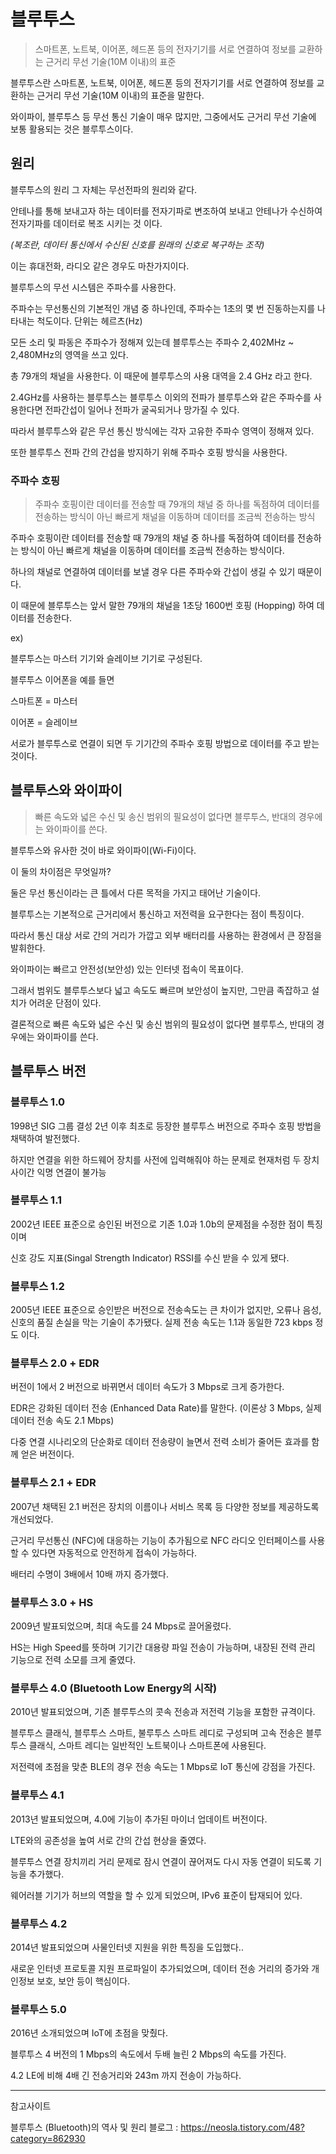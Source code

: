 # 블루투스

> 스마트폰, 노트북, 이어폰, 헤드폰 등의 전자기기를 서로 연결하여 정보를 교환하는 근거리 무선 기술(10M 이내)의 표준



블루투스란 스마트폰, 노트북, 이어폰, 헤드폰 등의 전자기기를 서로 연결하여 정보를 교환하는 근거리 무선 기술(10M 이내)의 표준을 말한다.

와이파이, 블루투스 등 무선 통신 기술이 매우 많지만, 그중에서도 근거리 무선 기술에 보통 활용되는 것은 블루투스이다.



## 원리

블루투스의 원리 그 자체는 무선전파의 원리와 같다.

안테나를 통해 보내고자 하는 데이터를 전자기파로 변조하여 보내고 안테나가 수신하여 전자기파를 데이터로 복조 시키는 것 이다.

*(복조란, 데이터 통신에서 수신된 신호를 원래의 신호로 복구하는 조작)*

이는 휴대전화, 라디오 같은 경우도 마찬가지이다.



블루투스의 무선 시스템은 주파수를 사용한다.

주파수는 무선통신의 기본적인 개념 중 하나인데, 주파수는 1초의 몇 번 진동하는지를 나타내는 척도이다. 단위는 헤르츠(Hz)

모든 소리 및 파동은 주파수가 정해져 있는데 블루투스는 주파수 2,402MHz ~ 2,480MHz의 영역을 쓰고 있다.

총 79개의 채널을 사용한다. 이 때문에 블루투스의 사용 대역을 2.4 GHz 라고 한다.

2.4GHz를 사용하는 블루투스는 블루투스 이외의 전파가 블루투스와 같은 주파수를 사용한다면 전파간섭이 일어나 전파가 굴곡되거나 망가질 수 있다.

따라서 블루투스와 같은 무선 통신 방식에는 각자 고유한 주파수 영역이 정해져 있다.



또한 블루투스 전파 간의 간섭을 방지하기 위해 주파수 호핑 방식을 사용한다.

### 주파수 호핑

> 주파수 호핑이란 데이터를 전송할 때 79개의 채널 중 하나를 독점하여 데이터를 전송하는 방식이 아닌 빠르게 채널을 이동하며 데이터를 조금씩 전송하는 방식

주파수 호핑이란 데이터를 전송할 때 79개의 채널 중 하나를 독점하여 데이터를 전송하는 방식이 아닌 빠르게 채널을 이동하며 데이터를 조금씩 전송하는 방식이다.

하나의 채널로 연결하여 데이터를 보낼 경우 다른 주파수와 간섭이 생길 수 있기 때문이다.

이 때문에 블루투스는 앞서 말한 79개의 채널을 1초당 1600번 호핑 (Hopping) 하여 데이터를 전송한다.



ex) 

블루투스는 마스터 기기와 슬레이브 기기로 구성된다.

블루투스 이어폰을 예를 들면

스마트폰 = 마스터

이어폰 = 슬레이브

서로가 블루투스로 연결이 되면 두 기기간의 주파수 호핑 방법으로 데이터를 주고 받는 것이다.



## 블루투스와 와이파이

> 빠른 속도와 넓은 수신 및 송신 범위의 필요성이 없다면 블루투스, 반대의 경우에는 와이파이를 쓴다.

블루투스와 유사한 것이 바로 와이파이(Wi-Fi)이다.

이 둘의 차이점은 무엇일까?



둘은 무선 통신이라는 큰 틀에서 다른 목적을 가지고 태어난 기술이다.

블루투스는 기본적으로 근거리에서 통신하고 저전력을 요구한다는 점이 특징이다.

따라서 통신 대상 서로 간의 거리가 가깝고 외부 배터리를 사용하는 환경에서 큰 장점을 발휘한다.



와이파이는 빠르고 안전성(보안성) 있는 인터넷 접속이 목표이다.

그래서 범위도 블루투스보다 넓고 속도도 빠르며 보안성이 높지만, 그만큼 족잡하고 설치가 어려운 단점이 있다.

결론적으로 빠른 속도와 넓은 수신 및 송신 범위의 필요성이 없다면 블루투스, 반대의 경우에는 와이파이를 쓴다.



## 블루투스 버전



### 블루투스 1.0

1998년 SIG 그룹 결성 2년 이후 최초로 등장한 블루투스 버전으로 주파수 호핑 방법을 채택하여 발전했다.

하지만 연결을 위한 하드웨어 장치를 사전에 입력해줘야 하는 문제로 현재처럼 두 장치 사이간 익명 연결이 불가능



### 블루투스 1.1

2002년 IEEE 표준으로 승인된 버전으로 기존 1.0과 1.0b의 문제점을 수정한 점이 특징이며

신호 강도 지표(Singal Strength Indicator) RSSI를 수신 받을 수 있게 됐다.



### 블루투스 1.2

2005년 IEEE 표준으로 승인받은 버전으로 전송속도는 큰 차이가 없지만, 오류나 음성, 신호의 품질 손실을 막는 기술이 추가됐다. 실제 전송 속도는 1.1과 동일한 723 kbps 정도 이다.



### 블루투스 2.0 + EDR

버전이 1에서 2 버전으로 바뀌면서 데이터 속도가 3 Mbps로 크게 증가한다.

EDR은 강화된 데이터 전송 (Enhanced Data Rate)를 말한다. (이론상 3 Mbps, 실제 데이터 전송 속도 2.1 Mbps)

다중 연결 시나리오의 단순화로 데이터 전송량이 늘면서 전력 소비가 줄어든 효과를 함께 얻은 버전이다.



### 블루투스 2.1 + EDR

2007년 채택된 2.1 버전은 장치의 이름이나 서비스 목록 등 다양한 정보를 제공하도록 개선되었다.

근거리 무선통신 (NFC)에 대응하는 기능이 추가됨으로 NFC 라디오 인터페이스를 사용할 수 있다면 자동적으로 안전하게 접속이 가능하다.

배터리 수명이 3배에서 10배 까지 증가했다.



### 블루투스 3.0 + HS

2009년 발표되었으며, 최대 속도를 24 Mbps로 끌어올렸다.

HS는 High Speed를 뜻하며 기기간 대용량 파일 전송이 가능하며, 내장된 전력 관리 기능으로 전력 소모를 크게 줄였다.



### 블루투스 4.0 (Bluetooth Low Energy의 시작)

2010년 발표되었으며, 기존 블루투스의 콧속 전송과 저전력 기능을 포함한 규격이다.

블루투스 클래식, 블루투스 스마트, 불루투스 스마트 레디로 구성되며 고속 전송은 블루투스 클래식, 스마트 레디는 일반적인 노트북이나 스마트폰에 사용된다.

저전력에 초점을 맞춘 BLE의 경우 전송 속도는 1 Mbps로 IoT 통신에 강점을 가진다.



### 블루투스 4.1

2013년 발표되었으며, 4.0에 기능이 추가된 마이너 업데이트 버전이다.

LTE와의 공존성을 높여 서로 간의 간섭 현상을 줄였다.

블루투스 연결 장치끼리 거리 문제로 잠시 연결이 끊어져도 다시 자동 연결이 되도록 기능을 추가했다.

웨어러블 기기가 허브의 역할을 할 수 있게 되었으며, IPv6 표준이 탑재되어 있다.



### 블루투스 4.2

2014년 발표되었으며 사물인터넷 지원을 위한 특징을 도입했다..

새로운 인터넷 프로토콜 지원 프로파일이 추가되었으며, 데이터 전송 거리의 증가와 개인정보 보호, 보안 등이 핵심이다.



### 블루투스 5.0

2016년 소개되었으며 IoT에 초점을 맞췄다.

블루투스 4 버전의 1 Mbps의 속도에서 두배 늘린 2 Mbps의 속도를 가진다.

4.2 LE에 비해 4배 긴 전송거리와 243m 까지 전송이 가능하다.



----

참고사이트

블루투스 (Bluetooth)의 역사 및 원리 블로그 : https://neosla.tistory.com/48?category=862930